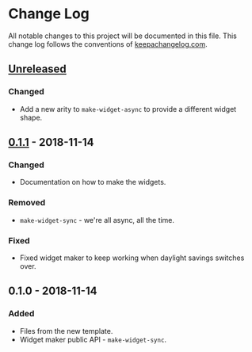 # Change Log
All notable changes to this project will be documented in this file. This change log follows the conventions of [keepachangelog.com](http://keepachangelog.com/).

## [Unreleased]
### Changed
- Add a new arity to `make-widget-async` to provide a different widget shape.

## [0.1.1] - 2018-11-14
### Changed
- Documentation on how to make the widgets.

### Removed
- `make-widget-sync` - we're all async, all the time.

### Fixed
- Fixed widget maker to keep working when daylight savings switches over.

## 0.1.0 - 2018-11-14
### Added
- Files from the new template.
- Widget maker public API - `make-widget-sync`.

[Unreleased]: https://github.com/your-name/hanse.danzig/compare/0.1.1...HEAD
[0.1.1]: https://github.com/your-name/hanse.danzig/compare/0.1.0...0.1.1
